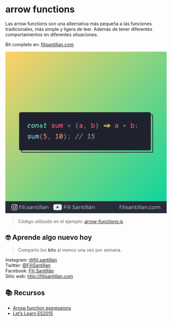 # arrow functions

Las arrow functions son una alternativa más pequeña a las funciones tradicionales, más simple y ligera de leer. Además de tener diferentes comportamientos en diferentes situaciones.

Bit completo en: [filisantillan.com](https://filisantillan.com/bits/arrow-functions/)

![arrow functions](./arrow-functions.png)

> Código utilizado en el ejemplo: [arrow-functions.js](./arrow-functions.js)

## 🤓 Aprende algo nuevo hoy

> Comparto los **bits** al menos una vez por semana.

Instagram: [@fili.santillan](https://www.instagram.com/fili.santillan/)  
Twitter: [@FiliSantillan](https://twitter.com/FiliSantillan)  
Facebook: [Fili Santillán](https://www.facebook.com/FiliSantillan96/)  
Sitio web: http://filisantillan.com

## 📚 Recursos

- [Arrow function expressions](https://developer.mozilla.org/en-US/docs/Web/JavaScript/Reference/Functions/Arrow_functions)
- [Let’s Learn ES2015](https://css-tricks.com/lets-learn-es2015/#es2015-arrow-functions)
